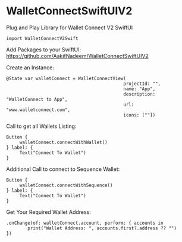 # WalletConnectSwiftUIV2
Plug and Play Library for Wallet Connect V2 SwiftUI

    import WalletConnectV2Swift

Add Packages to your SwiftUI: https://github.com/AakifNadeem/WalletConnectSwiftUIV2


Create an Instance:

    @State var walletConnect = WalletConnectView(
                                                projectId: "",
                                                name: "App",
                                                description: "WalletConnect to App",
                                                url: "www.walletconnect.com",
                                                icons: [""])
Call to get all Wallets Listing:

    Button {
         walletConnect.connectWithWallet()
    } label: {
         Text("Connect To Wallet")
    }

Additional Call to connect to Sequence Wallet:

    Button {
         walletConnect.connectWithSequence()
    } label: {
         Text("Connect To Wallet")
    }

Get Your Required Wallet Address: 
        
    .onChange(of: walletConnect.account, perform: { accounts in
            print("Wallet Address: ", accounts.first?.address ?? "")
    })
